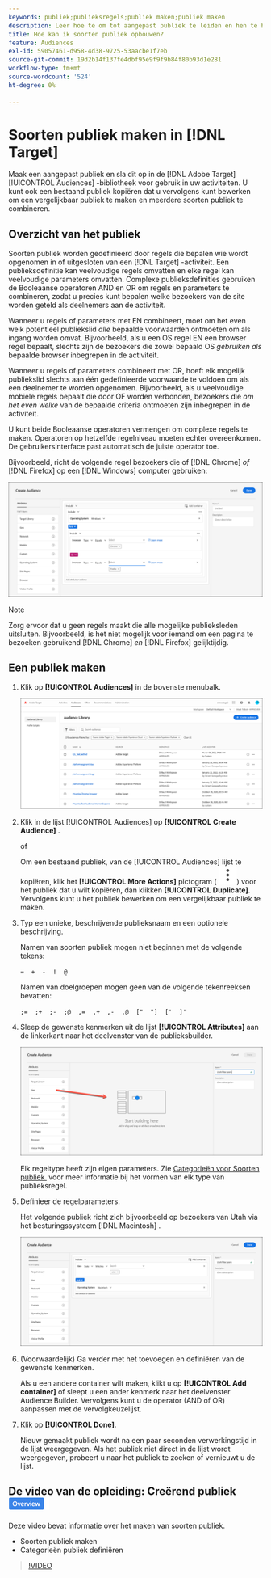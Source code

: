 ```yaml
---
keywords: publiek;publieksregels;publiek maken;publiek maken
description: Leer hoe te om tot aangepast publiek te leiden en hen te bewaren aan de  [!DNL Adobe Target] [!UICONTROL Audiences] bibliotheek voor gebruik in activiteiten.
title: Hoe kan ik soorten publiek opbouwen?
feature: Audiences
exl-id: 59057461-d958-4d38-9725-53aacbe1f7eb
source-git-commit: 19d2b14f137fe4dbf95e9f9f9b84f80b93d1e281
workflow-type: tm+mt
source-wordcount: '524'
ht-degree: 0%

---
```


# Soorten publiek maken in [!DNL Target]

Maak een aangepast publiek en sla dit op in de [!DNL Adobe Target] [!UICONTROL Audiences] -bibliotheek voor gebruik in uw activiteiten. U kunt ook een bestaand publiek kopiëren dat u vervolgens kunt bewerken om een vergelijkbaar publiek te maken en meerdere soorten publiek te combineren.

## Overzicht van het publiek

Soorten publiek worden gedefinieerd door regels die bepalen wie wordt opgenomen in of uitgesloten van een [!DNL Target] -activiteit. Een publieksdefinitie kan veelvoudige regels omvatten en elke regel kan veelvoudige parameters omvatten. Complexe publieksdefinities gebruiken de Booleaanse operatoren AND en OR om regels en parameters te combineren, zodat u precies kunt bepalen welke bezoekers van de site worden geteld als deelnemers aan de activiteit.

Wanneer u regels of parameters met EN combineert, moet om het even welk potentieel publiekslid *alle* bepaalde voorwaarden ontmoeten om als ingang worden omvat. Bijvoorbeeld, als u een OS regel EN een browser regel bepaalt, slechts zijn de bezoekers die zowel bepaald OS *gebruiken als* bepaalde browser inbegrepen in de activiteit.

Wanneer u regels of parameters combineert met OR, hoeft elk mogelijk publiekslid slechts aan één gedefinieerde voorwaarde te voldoen om als een deelnemer te worden opgenomen. Bijvoorbeeld, als u veelvoudige mobiele regels bepaalt die door OF worden verbonden, bezoekers die *om het even welke* van de bepaalde criteria ontmoeten zijn inbegrepen in de activiteit.

U kunt beide Booleaanse operatoren vermengen om complexe regels te maken. Operatoren op hetzelfde regelniveau moeten echter overeenkomen. De gebruikersinterface past automatisch de juiste operator toe.

Bijvoorbeeld, richt de volgende regel bezoekers die of [!DNL Chrome] *of* [!DNL Firefox] op een [!DNL Windows] computer gebruiken:

![&#x200B; creeer publiek &#x200B;](assets/audience_create.png)

>[!NOTE]
>
>Zorg ervoor dat u geen regels maakt die alle mogelijke publieksleden uitsluiten. Bijvoorbeeld, is het niet mogelijk voor iemand om een pagina te bezoeken gebruikend [!DNL Chrome] *en* [!DNL Firefox] gelijktijdig.

## Een publiek maken

1. Klik op **[!UICONTROL Audiences]** in de bovenste menubalk.

   ![&#x200B; publiek_list beeld &#x200B;](assets/audiences_list.png)

1. Klik in de lijst [!UICONTROL Audiences] op **[!UICONTROL Create Audience]** .

   of

   Om een bestaand publiek, van de [!UICONTROL Audiences] lijst te kopiëren, klik het **[!UICONTROL More Actions]** pictogram ( ![&#x200B; Meer pictogram van Acties &#x200B;](/help/main/assets/icons/MoreSmallListVert.svg)) voor het publiek dat u wilt kopiëren, dan klikken **[!UICONTROL Duplicate]**. Vervolgens kunt u het publiek bewerken om een vergelijkbaar publiek te maken.

1. Typ een unieke, beschrijvende publieksnaam en een optionele beschrijving.

   Namen van soorten publiek mogen niet beginnen met de volgende tekens:

   `=  +  -  !  @`

   Namen van doelgroepen mogen geen van de volgende tekenreeksen bevatten:

   `;=  ;+  ;-  ;@  ,=  ,+  ,-  ,@  ["  "]  ['  ]'`

1. Sleep de gewenste kenmerken uit de lijst **[!UICONTROL Attributes]** aan de linkerkant naar het deelvenster van de publieksbuilder.

   ![&#x200B; belemmering en dalingsattributen &#x200B;](assets/drag-attribute.png)

   Elk regeltype heeft zijn eigen parameters. Zie [&#x200B; Categorieën voor Soorten publiek &#x200B;](/help/main/c-target/c-audiences/c-target-rules/target-rules.md#concept_E3A77E42F1644503A829B5107B20880D) voor meer informatie bij het vormen van elk type van publieksregel.

1. Definieer de regelparameters.

   Het volgende publiek richt zich bijvoorbeeld op bezoekers van Utah via het besturingssysteem [!DNL Macintosh] .

   ![&#x200B; Utah/Macintosh publiek &#x200B;](assets/adience-builder.png)

1. (Voorwaardelijk) Ga verder met het toevoegen en definiëren van de gewenste kenmerken.

   Als u een andere container wilt maken, klikt u op **[!UICONTROL Add container]** of sleept u een ander kenmerk naar het deelvenster Audience Builder. Vervolgens kunt u de operator (AND of OR) aanpassen met de vervolgkeuzelijst.

1. Klik op **[!UICONTROL Done]**.

   Nieuw gemaakt publiek wordt na een paar seconden verwerkingstijd in de lijst weergegeven. Als het publiek niet direct in de lijst wordt weergegeven, probeert u naar het publiek te zoeken of vernieuwt u de lijst.

## De video van de opleiding: Creërend publiek ![&#x200B; badge van het Overzicht &#x200B;](/help/main/assets/overview.png)

Deze video bevat informatie over het maken van soorten publiek.

* Soorten publiek maken
* Categorieën publiek definiëren

>[!VIDEO](https://video.tv.adobe.com/v/17392)
